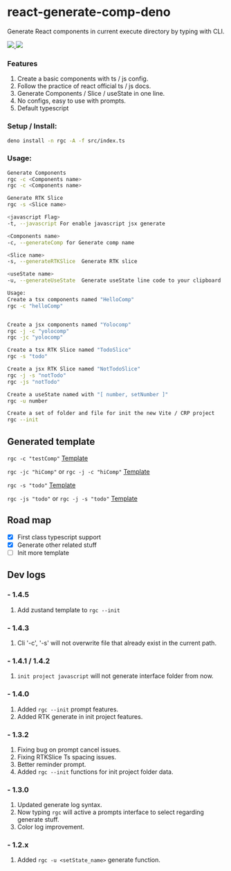 # react-generate-comp-deno

Generate React components in current execute directory by typing with CLI.

<p align="left">

<a href="https://www.npmjs.com/package/react-generate-comp"> <img src="https://img.shields.io/npm/v/react-generate-comp" /> </a>
<a href="https://github.com/r48n34/react-generate-comp"><img src="https://img.shields.io/github/actions/workflow/status/r48n34/react-generate-comp/test.yml" /></a>

</p>

### Features
1. Create a basic components with ts / js config.  
2. Follow the practice of react official ts / js docs.
3. Generate Components / Slice / useState in one line.
4. No configs, easy to use with prompts.
5. Default typescript

### Setup / Install:
``` bash
deno install -n rgc -A -f src/index.ts
```

### Usage:
``` bash
Generate Components
rgc -c <Components name>  
rgc -c <Components name> 

Generate RTK Slice
rgc -s <Slice name> 

<javascript Flag>  
-t, --javascript For enable javascript jsx generate 

<Components name>  
-c, --generateComp for Generate comp name

<Slice name>  
-s, --generateRTKSlice  Generate RTK slice

<useState name>  
-u, --generateUseState  Generate useState line code to your clipboard

Usage:
Create a tsx components named "HelloComp"
rgc -c "helloComp"


Create a jsx components named "Yolocomp"
rgc -j -c "yolocomp"
rgc -jc "yolocomp"

Create a tsx RTK Slice named "TodoSlice"
rgc -s "todo"

Create a jsx RTK Slice named "NotTodoSlice"
rgc -j -s "notTodo"
rgc -js "notTodo"

Create a useState named with "[ number, setNumber ]"
rgc -u number

Create a set of folder and file for init the new Vite / CRP project
rgc --init
```

## Generated template
```rgc -c "testComp"```
[Template](https://github.com/r48n34/react-generate-comp/tree/main/template/TestComp.tsx)

```rgc -jc "hiComp"``` or ```rgc -j -c "hiComp"``` 
[Template](https://github.com/r48n34/react-generate-comp/tree/main/template/HiComp.jsx)

```rgc -s "todo"```
[Template](https://github.com/r48n34/react-generate-comp/tree/main/template/TodoSlice.tsx)

```rgc -js "todo"``` or ```rgc -j -s "todo"```
[Template](https://github.com/r48n34/react-generate-comp/tree/main/template/TodoSlice.jsx)

## Road map  
- [x] First class typescript support  
- [x] Generate other related stuff
- [ ] Init more template

## Dev logs

### - 1.4.5
1. Add zustand template to `rgc --init`

### - 1.4.3
1. Cli '-c', '-s' will not overwrite file that already exist in the current path.

### - 1.4.1 / 1.4.2
1. `init project javascript` will not generate interface folder from now.

### - 1.4.0
1. Added `rgc --init` prompt features.
2. Added RTK generate in init project features.

### - 1.3.2
1. Fixing bug on prompt cancel issues.
2. Fixing RTKSlice Ts spacing issues.
3. Better reminder prompt.
4. Added `rgc --init` functions for init project folder data.

### - 1.3.0
1. Updated generate log syntax.  
2. Now typing `rgc` will active a prompts interface to select regarding generate stuff.   
3. Color log improvement.  

### - 1.2.x  
1. Added `rgc -u <setState_name>` generate function.  
